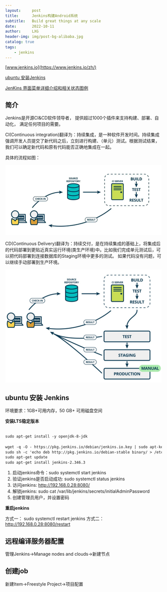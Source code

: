 ```yaml
---
layout:     post
title:      Jenkins构建Android系统
subtitle:   Build great things at any scale
date:       2022-10-11
author:     LXG
header-img: img/post-bg-alibaba.jpg
catalog: true
tags:
    - jenkins
---
```


[www.jenkins.io](https://www.jenkins.io/zh/)

[ubuntu 安装Jenkins](https://cloud.tencent.com/developer/article/1593371)

[JenKins 界面菜单详细介绍和相关状态图例](https://zinyan.com/?p=197)

## 简介

Jenkins是开源CI&CD软件领导者， 提供超过1000个插件来支持构建、部署、自动化， 满足任何项目的需要。

CI(Continuous integration)翻译为：持续集成，是一种软件开发时间。持续集成强调开发人员提交了新代码之后，立刻进行构建、（单元）测试。根据测试结果，我们可以确定新代码和原有代码能否正确地集成在一起。

具体的流程如图：

![jenkins_ci](/images/jenkins/jenkins_ci.png)

CD(Continuous Delivery)翻译为：持续交付，是在持续集成的基础上，将集成后的代码部署到更贴近真实运行环境(类生产环境)中。比如我们完成单元测试后，可以把代码部署到连接数据库的Staging环境中更多的测试。
如果代码没有问题，可以继续手动部署到生产环境。

![jenkins_cd](/images/jenkins/jenkins_cd.png)

## ubuntu 安装 Jenkins

环境要求：1GB+可用内存，50 GB+ 可用磁盘空间

**安装LTS稳定版本**

```txt

sudo apt-get install -y openjdk-8-jdk

wget -q -O - https://pkg.jenkins.io/debian/jenkins.io.key | sudo apt-key add -
sudo sh -c 'echo deb http://pkg.jenkins.io/debian-stable binary/ > /etc/apt/sources.list.d/jenkins.list'
sudo apt-get update
sudo apt-get install jenkins-2.346.3

```

1. 启动jenkins命令：sudo systemctl start jenkins
2. 验证jenkins是否启动成功: sudo systemctl status jenkins
3. 访问jenkins: http://192.168.0.28:8080/
4. 解锁jenkins: sudo cat /var/lib/jenkins/secrets/initialAdminPassword
5. 创建管理员用户，并设置密码

**重启jenkins**

方式一： sudo systemctl restart jenkins
方式二： http://192.168.0.28:8080/restart

## 远程编译服务器配置

管理Jenkins->Manage nodes and clouds->新建节点

## 创建job

新建Item->Freestyle Project->项目配置








